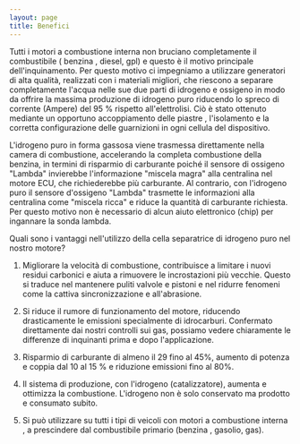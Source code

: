 ```yaml
---
layout: page
title: Benefici
---
```


Tutti i motori a combustione interna non bruciano completamente il combustibile ( benzina , diesel, gpl) e questo è il motivo principale dell'inquinamento. Per questo motivo ci impegniamo a utilizzare generatori di alta qualità, realizzati con i materiali migliori, che riescono a separare completamente l'acqua nelle sue due parti di idrogeno e ossigeno in modo da offrire la massima produzione di idrogeno puro riducendo lo spreco di corrente (Ampere) del 95 % rispetto all'elettrolisi. Ciò è stato ottenuto mediante un opportuno accoppiamento delle piastre , l'isolamento e la corretta configurazione delle guarnizioni in ogni cellula del dispositivo.

L'idrogeno puro in forma gassosa viene trasmessa direttamente nella camera di combustione, accelerando la completa combustione della benzina, in termini di risparmio di carburante poiché il sensore di ossigeno "Lambda" invierebbe l'informazione "miscela magra" alla centralina nel motore ECU, che richiederebbe più carburante. Al contrario, con l'idrogeno puro il sensore d'ossigeno "Lambda" trasmette le informazioni alla centralina come "miscela ricca" e riduce la quantità di carburante richiesta.
Per questo motivo non è necessario di alcun aiuto elettronico (chip) per ingannare la sonda lambda.

Quali sono i vantaggi nell'utilizzo della cella separatrice di idrogeno puro nel nostro motore?

1. Migliorare la velocità di combustione, contribuisce a limitare i nuovi residui carbonici e aiuta a rimuovere le incrostazioni più vecchie. Questo si traduce nel mantenere puliti valvole e pistoni e nel ridurre fenomeni come la cattiva sincronizzazione e all'abrasione.

2. Si riduce il rumore di funzionamento del motore, riducendo drasticamente le emissioni specialmente di idrocarburi. Confermato direttamente dai nostri controlli sui gas, possiamo vedere chiaramente le differenze di inquinanti prima e dopo l'applicazione.

3. Risparmio di carburante di almeno il 29 fino al 45%, aumento di potenza e coppia dal 10 al 15 % e riduzione emissioni fino al 80%.

4. Il sistema di produzione, con l'idrogeno (catalizzatore), aumenta e ottimizza la combustione. L'idrogeno non è solo conservato ma prodotto e consumato subito.

5. Si può utilizzare su tutti i tipi di veicoli con motori a combustione interna , a prescindere dal combustibile primario (benzina , gasolio, gas).